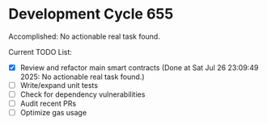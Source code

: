 # Development Cycle 655

Accomplished: No actionable real task found.

Current TODO List:

- [x] Review and refactor main smart contracts  (Done at Sat Jul 26 23:09:49 2025: No actionable real task found.)
- [ ] Write/expand unit tests
- [ ] Check for dependency vulnerabilities
- [ ] Audit recent PRs
- [ ] Optimize gas usage